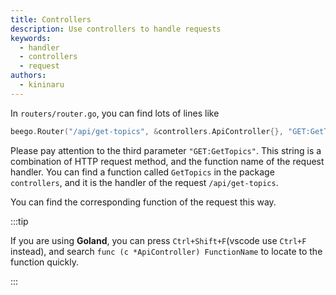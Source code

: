 ```yaml
---
title: Controllers
description: Use controllers to handle requests
keywords:
  - handler
  - controllers
  - request
authors:
  - kininaru
---
```


In `routers/router.go`, you can find lots of lines like

```go
beego.Router("/api/get-topics", &controllers.ApiController{}, "GET:GetTopics")
```

Please pay attention to the third parameter `"GET:GetTopics"`. This string is a combination of HTTP request method, and the function name of the request handler. You can find a function called `GetTopics` in the package `controllers`, and it is the handler of the request `/api/get-topics`.

You can find the corresponding function of the request this way.

:::tip

If you are using **Goland**, you can press `Ctrl+Shift+F`(vscode use `Ctrl+F` instead), and search `func (c *ApiController) FunctionName` to locate to the function quickly.

:::
